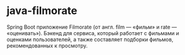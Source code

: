 # java-filmorate
Spring Boot приложение Filmorate (от англ. film — «фильм» и rate — «оценивать»). Бэкенд для сервиса, который работает с фильмами и оценками пользователей, а также составляет подборки фильмов, рекомендованных к просмотру.
